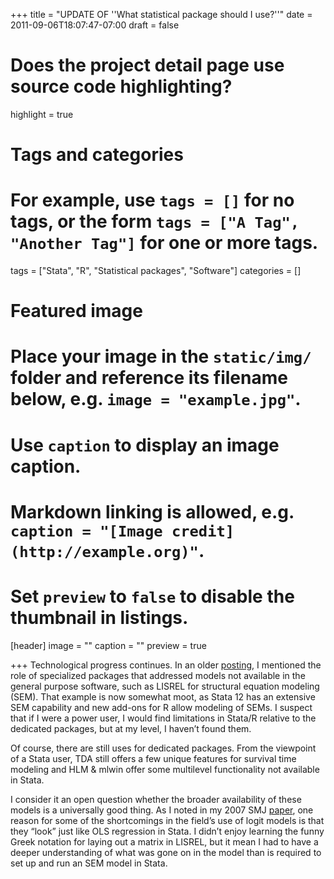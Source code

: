 +++
title = "UPDATE OF ''What statistical package should I use?''"
date = 2011-09-06T18:07:47-07:00
draft = false

# Does the project detail page use source code highlighting?
highlight = true

# Tags and categories
# For example, use `tags = []` for no tags, or the form `tags = ["A Tag", "Another Tag"]` for one or more tags.
tags = ["Stata", "R", "Statistical packages", "Software"]
categories = []

# Featured image
# Place your image in the `static/img/` folder and reference its filename below, e.g. `image = "example.jpg"`.
# Use `caption` to display an image caption.
#   Markdown linking is allowed, e.g. `caption = "[Image credit](http://example.org)"`.
# Set `preview` to `false` to disable the thumbnail in listings.
[header]
image = ""
caption = ""
preview = true

+++
Technological progress continues. In an older [posting](/post/what-statistical-package), I mentioned the role of specialized packages that addressed models not available in the general purpose software, such as LISREL for structural equation modeling (SEM). That example is now somewhat moot, as Stata 12 has an extensive SEM capability and new add-ons for R allow modeling of SEMs. I suspect that if I were a power user, I would find limitations in Stata/R relative to the dedicated packages, but at my level, I haven’t found them.

Of course, there are still uses for dedicated packages. From the viewpoint of a Stata user, TDA still offers a few unique features for survival time modeling and HLM & mlwin offer some multilevel functionality not available in Stata.

I consider it an open question whether the broader availability of these models is a universally good thing. As I noted in my 2007 SMJ [paper](/publication/use-of-logit), one reason for some of the shortcomings in the field’s use of logit models is that they “look” just like OLS regression in Stata. I didn’t enjoy learning the funny Greek notation for laying out a matrix in LISREL, but it mean I had to have a deeper understanding of what was gone on in the model than is required to set up and run an SEM model in Stata.
